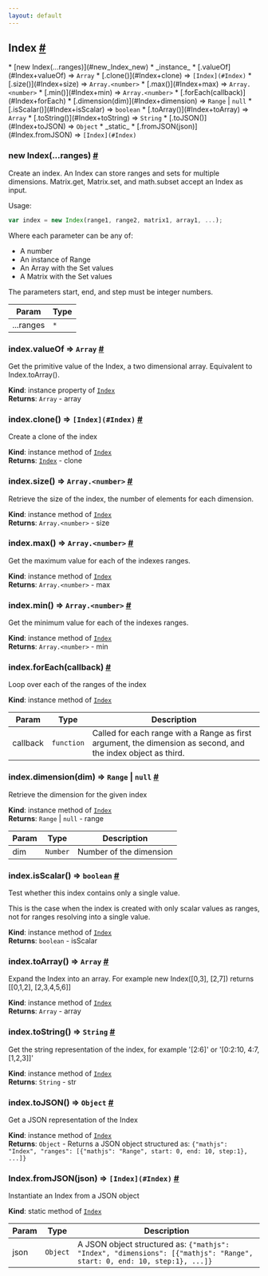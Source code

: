 ```yaml
---
layout: default
---
```


<a name="Index"></a>
<h2 id="index">Index <a href="#index" title="Permalink">#</a></h2>
* [new Index(...ranges)](#new_Index_new)
* _instance_
	* [.valueOf](#Index+valueOf) ⇒ <code>Array</code>
	* [.clone()](#Index+clone) ⇒ <code>[Index](#Index)</code>
	* [.size()](#Index+size) ⇒ <code>Array.&lt;number&gt;</code>
	* [.max()](#Index+max) ⇒ <code>Array.&lt;number&gt;</code>
	* [.min()](#Index+min) ⇒ <code>Array.&lt;number&gt;</code>
	* [.forEach(callback)](#Index+forEach)
	* [.dimension(dim)](#Index+dimension) ⇒ <code>Range</code> &#124; <code>null</code>
	* [.isScalar()](#Index+isScalar) ⇒ <code>boolean</code>
	* [.toArray()](#Index+toArray) ⇒ <code>Array</code>
	* [.toString()](#Index+toString) ⇒ <code>String</code>
	* [.toJSON()](#Index+toJSON) ⇒ <code>Object</code>
* _static_
	* [.fromJSON(json)](#Index.fromJSON) ⇒ <code>[Index](#Index)</code>

<a name="new_Index_new"></a>
<h3 id="new-indexranges">new Index(...ranges) <a href="#new-indexranges" title="Permalink">#</a></h3>
Create an index. An Index can store ranges and sets for multiple dimensions.
Matrix.get, Matrix.set, and math.subset accept an Index as input.

Usage:
```js
var index = new Index(range1, range2, matrix1, array1, ...);
```

Where each parameter can be any of:

- A number
- An instance of Range
- An Array with the Set values
- A Matrix with the Set values

The parameters start, end, and step must be integer numbers.


| Param | Type |
| --- | --- |
| ...ranges | <code>\*</code> | 

<a name="Index+valueOf"></a>
<h3 id="indexvalueof--codearraycode">index.valueOf ⇒ <code>Array</code> <a href="#indexvalueof--codearraycode" title="Permalink">#</a></h3>
Get the primitive value of the Index, a two dimensional array.
Equivalent to Index.toArray().

**Kind**: instance property of <code>[Index](#Index)</code>  
**Returns**: <code>Array</code> - array  
<a name="Index+clone"></a>
<h3 id="indexclone--codeindexindexcode">index.clone() ⇒ <code>[Index](#Index)</code> <a href="#indexclone--codeindexindexcode" title="Permalink">#</a></h3>
Create a clone of the index

**Kind**: instance method of <code>[Index](#Index)</code>  
**Returns**: <code>[Index](#Index)</code> - clone  
<a name="Index+size"></a>
<h3 id="indexsize--codearrayltnumbergtcode">index.size() ⇒ <code>Array.&lt;number&gt;</code> <a href="#indexsize--codearrayltnumbergtcode" title="Permalink">#</a></h3>
Retrieve the size of the index, the number of elements for each dimension.

**Kind**: instance method of <code>[Index](#Index)</code>  
**Returns**: <code>Array.&lt;number&gt;</code> - size  
<a name="Index+max"></a>
<h3 id="indexmax--codearrayltnumbergtcode">index.max() ⇒ <code>Array.&lt;number&gt;</code> <a href="#indexmax--codearrayltnumbergtcode" title="Permalink">#</a></h3>
Get the maximum value for each of the indexes ranges.

**Kind**: instance method of <code>[Index](#Index)</code>  
**Returns**: <code>Array.&lt;number&gt;</code> - max  
<a name="Index+min"></a>
<h3 id="indexmin--codearrayltnumbergtcode">index.min() ⇒ <code>Array.&lt;number&gt;</code> <a href="#indexmin--codearrayltnumbergtcode" title="Permalink">#</a></h3>
Get the minimum value for each of the indexes ranges.

**Kind**: instance method of <code>[Index](#Index)</code>  
**Returns**: <code>Array.&lt;number&gt;</code> - min  
<a name="Index+forEach"></a>
<h3 id="indexforeachcallback">index.forEach(callback) <a href="#indexforeachcallback" title="Permalink">#</a></h3>
Loop over each of the ranges of the index

**Kind**: instance method of <code>[Index](#Index)</code>  

| Param | Type | Description |
| --- | --- | --- |
| callback | <code>function</code> | Called for each range with a Range as first                              argument, the dimension as second, and the                              index object as third. |

<a name="Index+dimension"></a>
<h3 id="indexdimensiondim--coderangecode-124-codenullcode">index.dimension(dim) ⇒ <code>Range</code> &#124; <code>null</code> <a href="#indexdimensiondim--coderangecode-124-codenullcode" title="Permalink">#</a></h3>
Retrieve the dimension for the given index

**Kind**: instance method of <code>[Index](#Index)</code>  
**Returns**: <code>Range</code> &#124; <code>null</code> - range  

| Param | Type | Description |
| --- | --- | --- |
| dim | <code>Number</code> | Number of the dimension |

<a name="Index+isScalar"></a>
<h3 id="indexisscalar--codebooleancode">index.isScalar() ⇒ <code>boolean</code> <a href="#indexisscalar--codebooleancode" title="Permalink">#</a></h3>
Test whether this index contains only a single value.

This is the case when the index is created with only scalar values as ranges,
not for ranges resolving into a single value.

**Kind**: instance method of <code>[Index](#Index)</code>  
**Returns**: <code>boolean</code> - isScalar  
<a name="Index+toArray"></a>
<h3 id="indextoarray--codearraycode">index.toArray() ⇒ <code>Array</code> <a href="#indextoarray--codearraycode" title="Permalink">#</a></h3>
Expand the Index into an array.
For example new Index([0,3], [2,7]) returns [[0,1,2], [2,3,4,5,6]]

**Kind**: instance method of <code>[Index](#Index)</code>  
**Returns**: <code>Array</code> - array  
<a name="Index+toString"></a>
<h3 id="indextostring--codestringcode">index.toString() ⇒ <code>String</code> <a href="#indextostring--codestringcode" title="Permalink">#</a></h3>
Get the string representation of the index, for example '[2:6]' or '[0:2:10, 4:7, [1,2,3]]'

**Kind**: instance method of <code>[Index](#Index)</code>  
**Returns**: <code>String</code> - str  
<a name="Index+toJSON"></a>
<h3 id="indextojson--codeobjectcode">index.toJSON() ⇒ <code>Object</code> <a href="#indextojson--codeobjectcode" title="Permalink">#</a></h3>
Get a JSON representation of the Index

**Kind**: instance method of <code>[Index](#Index)</code>  
**Returns**: <code>Object</code> - Returns a JSON object structured as:
                  `{"mathjs": "Index", "ranges": [{"mathjs": "Range", start: 0, end: 10, step:1}, ...]}`  
<a name="Index.fromJSON"></a>
<h3 id="indexfromjsonjson--codeindexindexcode">Index.fromJSON(json) ⇒ <code>[Index](#Index)</code> <a href="#indexfromjsonjson--codeindexindexcode" title="Permalink">#</a></h3>
Instantiate an Index from a JSON object

**Kind**: static method of <code>[Index](#Index)</code>  

| Param | Type | Description |
| --- | --- | --- |
| json | <code>Object</code> | A JSON object structured as:                     `{"mathjs": "Index", "dimensions": [{"mathjs": "Range", start: 0, end: 10, step:1}, ...]}` |

